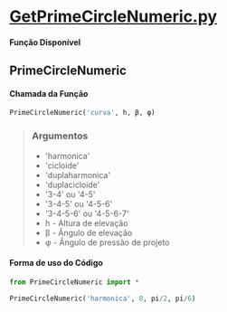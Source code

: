 # [GetPrimeCircleNumeric.py](https://github.com/Mecanismos-UFPE/Python-Cames/blob/main/GetPrimeCircleNumeric.py)

#### Função Disponível

## PrimeCircleNumeric

#### Chamada da Função

```python
PrimeCircleNumeric('curva', h, β, φ)
```

> ### Argumentos
> 
> - 'harmonica'
> - 'cicloide'
> - 'duplaharmonica'
> - 'duplacicloide'
> - '3-4' ou '4-5'
> - '3-4-5' ou '4-5-6'
> - '3-4-5-6' ou '4-5-6-7'
> - h - Altura de elevação
> - β - Ângulo de elevação
> - φ - Ângulo de pressão de projeto

#### Forma de uso do Código

```python
from PrimeCircleNumeric import *

PrimeCircleNumeric('harmonica', 8, pi/2, pi/6)
```
